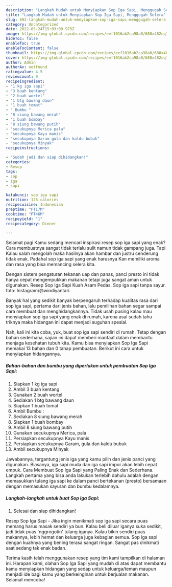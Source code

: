 ```yaml
---
description: "Langkah Mudah untuk Menyiapkan Sop Iga Sapi, Menggugah Selera"
title: "Langkah Mudah untuk Menyiapkan Sop Iga Sapi, Menggugah Selera"
slug: 892-langkah-mudah-untuk-menyiapkan-sop-iga-sapi-menggugah-selera
category: Uncategorized
date: 2022-05-24T15:03:00.975Z
image: https://img-global.cpcdn.com/recipes/eef1016ab2ca98a0/680x482cq70/sop-iga-sapi-foto-resep-utama.jpg
hideToc: false
enableToc: true
enableTocContent: false
thumbnail: https://img-global.cpcdn.com/recipes/eef1016ab2ca98a0/680x482cq70/sop-iga-sapi-foto-resep-utama.jpg
cover: https://img-global.cpcdn.com/recipes/eef1016ab2ca98a0/680x482cq70/sop-iga-sapi-foto-resep-utama.jpg
author: Admin
authorAv: notfound
ratingvalue: 4.5
reviewcount: 9
recipeingredient:
- "1 kg iga sapi"
- "3 buah kentang"
- "2 buah wortel"
- "1 btg bawang daun"
- "1 buah tomat"
- " Bumbu "
- "8 siung bawang merah"
- "1 buah bombay"
- "8 siung bawang putih"
- "secukupnya Merica pala"
- "secukupnya Kayu manis"
- "secukupnya Garam gula dan kaldu bubuk"
- "secukupnya Minyak"
recipeinstructions:

- "Sudah jadi dan siap dihidangkan!"
categories:
- Resep
tags:
- sop
- iga
- sapi

katakunci: sop iga sapi 
nutrition: 126 calories
recipecuisine: Indonesian
preptime: "PT17M"
cooktime: "PT46M"
recipeyield: "1"
recipecategory: Dinner

---
```



Selamat pagi Kamu sedang mencari inspirasi resep sop iga sapi yang enak? Cara membuatnya sangat tidak terlalu sulit namun tidak gampang juga. Tapi Kalau salah mengolah maka hasilnya akan hambar dan justru cenderung tidak enak. Padahal sop iga sapi yang enak harusnya Kan memiliki aroma dan rasa yang bisa memancing selera kita.


Dengan sistem pengaturan tekanan uap dan panas, panci presto ini tidak hanya cepat mengempukkan makanan tetapi juga sangat aman untuk digunakan. Resep Sop Iga Sapi Kuah Asam Pedas. Sop iga sapi tanpa sayur. foto: Instagram/@windiyantari.

Banyak hal yang sedikit banyak berpengaruh terhadap kualitas rasa dari sop iga sapi, pertama dari jenis bahan, lalu pemilihan bahan segar sampai cara membuat dan menghidangkannya. Tidak usah pusing kalau mau menyiapkan sop iga sapi yang enak di rumah, karena asal sudah tahu triknya maka hidangan ini dapat menjadi suguhan spesial.


Nah, kali ini kita coba, yuk, buat sop iga sapi sendiri di rumah. Tetap dengan bahan sederhana, sajian ini dapat memberi manfaat dalam membantu menjaga kesehatan tubuh kita. Kamu bisa menyiapkan Sop Iga Sapi memakai 13 bahan dan 0 tahap pembuatan. Berikut ini cara untuk menyiapkan hidangannya.

<!--inarticleads1-->

##### Bahan-bahan dan bumbu yang diperlukan untuk pembuatan Sop Iga Sapi:

1. Siapkan 1 kg iga sapi
1. Ambil 3 buah kentang
1. Gunakan 2 buah wortel
1. Sediakan 1 btg bawang daun
1. Siapkan 1 buah tomat
1. Ambil  Bumbu :
1. Sediakan 8 siung bawang merah
1. Siapkan 1 buah bombay
1. Ambil 8 siung bawang putih
1. Gunakan secukupnya Merica, pala
1. Persiapkan secukupnya Kayu manis
1. Persiapkan secukupnya Garam, gula dan kaldu bubuk
1. Ambil secukupnya Minyak


Jawabannya, tergantung jenis iga yang kamu pilih dan jenis panci yang digunakan. Biasanya, iga sapi muda dan iga sapi impor akan lebih cepat empuk. Cara Membuat Sop Iga Sapi yang Paling Enak dan Sederhana. Langkah pertama yang bisa anda lakukan terlebih dahulu adalah dengan memasukkan tulang iga sapi ke dalam panci bertekanan (presto) bersamaan dengan memasukan sayuran dan bumbu kedalamnya. 

<!--inarticleads2-->

##### Langkah-langkah untuk buat Sop Iga Sapi:


1. Selesai dan siap dihidangkan!

Resep Sop Iga Sapi - Jika ingin menikmati sop iga sapi secara puas memang harus masak sendiri ya bun. Kalau beli diluar iganya suka sedikit, jadi tidak puas &#39;nggrogotin&#39; tulang iganya. Kalau bikin sendiri puas makannya, lebih hemat dan keluarga juga kebagian semua. Sop iga sapi dengan kuahnya yang bening terasa sangat ringan. Sangat pas dinikmati saat sedang tak enak badan. 

Terima kasih telah menggunakan resep yang tim kami tampilkan di halaman ini. Harapan kami, olahan Sop Iga Sapi yang mudah di atas dapat membantu kamu menyiapkan hidangan yang sedap untuk keluarga/teman maupun menjadi ide bagi kamu yang berkeinginan untuk berjualan makanan. Selamat mencoba!
